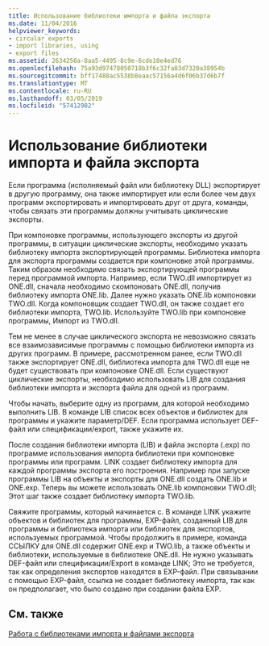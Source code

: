 ```yaml
---
title: Использование библиотеки импорта и файла экспорта
ms.date: 11/04/2016
helpviewer_keywords:
- circular exports
- import libraries, using
- export files
ms.assetid: 2634256a-8aa5-4495-8c9e-6cde10e4ed76
ms.openlocfilehash: 75a93d97478050718b3f6c32fa83d7320a38954b
ms.sourcegitcommit: bff17488ac5538b8eaac57156a4d6f06b37d6b7f
ms.translationtype: MT
ms.contentlocale: ru-RU
ms.lasthandoff: 03/05/2019
ms.locfileid: "57412982"
---
```

# <a name="using-an-import-library-and-export-file"></a>Использование библиотеки импорта и файла экспорта

Если программа (исполняемый файл или библиотеку DLL) экспортирует в другую программу, она также импортирует или если более чем двух программ экспортировать и импортировать друг от друга, команды, чтобы связать эти программы должны учитывать циклические экспорты.

При компоновке программы, использующего экспорты из другой программы, в ситуации циклические экспорты, необходимо указать библиотеку импорта экспортирующей программы. Библиотека импорта для экспорта программы создается при компоновке этой программы. Таким образом необходимо связать экспортирующей программы перед программой импорта. Например, если TWO.dll импортирует из ONE.dll, сначала необходимо скомпоновать ONE.dll, получив библиотеку импорта ONE.lib. Далее нужно указать ONE.lib компоновки TWO.dll. Когда компоновщик создает TWO.dll, он также создает его библиотеки импорта, TWO.lib. Используйте TWO.lib при компоновке программы, Импорт из TWO.dll.

Тем не менее в случае циклического экспорта не невозможно связать все взаимозависимые программы с помощью библиотеки импорта из других программ. В примере, рассмотренном ранее, если TWO.dll также экспортирует ONE.dll, библиотека импорта для TWO.dll еще не будет существовать при компоновке ONE.dll. Если существуют циклические экспорты, необходимо использовать LIB для создания библиотеки импорта и экспорта файла для одной из программ.

Чтобы начать, выберите одну из программ, для которой необходимо выполнить LIB. В команде LIB список всех объектов и библиотек для программы и укажите параметр/DEF. Если программа использует DEF-файл или спецификации/export, также укажите их.

После создания библиотеки импорта (LIB) и файла экспорта (.exp) по программе использования импорта библиотеки при компоновке программы или программ. LINK создает библиотеку импорта для каждой программы экспорта его построения. Например при запуске программы LIB на объекты и экспорты для ONE.dll создать ONE.lib и ONE.exp. Теперь вы можете использовать ONE.lib компоновки TWO.dll; Этот шаг также создает библиотеку импорта TWO.lib.

Свяжите программы, который начинается с. В команде LINK укажите объектов и библиотек для программы, EXP-файл, созданный LIB для программы и библиотека импорта или библиотек для экспортов, используемых программой. Чтобы продолжить в примере, команда ССЫЛКУ для ONE.dll содержит ONE.exp и TWO.lib, а также объекты и библиотеки, используемые в библиотеке ONE.dll. Не нужно указывать DEF-файл или спецификации/Export в команде LINK; Это не требуется, так как определения экспортов находятся в EXP-файл. При связывании с помощью EXP-файл, ссылка не создает библиотеку импорта, так как он предполагает, что было создано при создании файла EXP.

## <a name="see-also"></a>См. также

[Работа с библиотеками импорта и файлами экспорта](../../build/reference/working-with-import-libraries-and-export-files.md)
